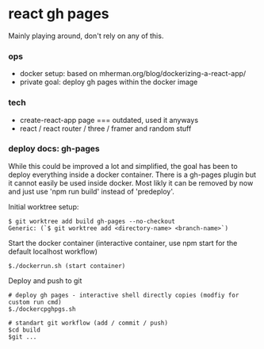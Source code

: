 # react gh pages

Mainly playing around, don't rely on any of this.

### ops
- docker setup: based on mherman.org/blog/dockerizing-a-react-app/
- private goal: deploy gh pages within the docker image

### tech
- create-react-app page === outdated, used it anyways
- react / react router / three / framer and random stuff


### deploy docs: gh-pages
While this could be improved a lot and simplified, the goal has been to deploy 
everything inside a docker container.
There is a gh-pages plugin but it cannot easily be used inside docker.
Most likly it can be removed by now and just use 'npm run build' instead of 'predeploy'.

Initial worktree setup:
```
$ git worktree add build gh-pages --no-checkout
Generic: (`$ git worktree add <directory-name> <branch-name>`)
```

Start the docker container (interactive container, use npm start for the default localhost workflow)
```
$./dockerrun.sh (start container)
```

Deploy and push to git
```
# deploy gh pages - interactive shell directly copies (modfiy for custom run cmd)
$./dockercpghpgs.sh

# standart git workflow (add / commit / push)
$cd build
$git ...
```
